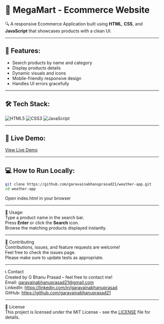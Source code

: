 # 🛒 MegaMart - Ecommerce Website

🔍 A responsive Ecommerce Application built using **HTML**, **CSS**, and **JavaScript** that showcases products with a clean UI.

---

## 🚀 Features:
- Search products by name and category  
- Display products details 
- Dynamic visuals and icons  
- Mobile-friendly responsive design  
- Handles UI errors gracefully

---

## 🛠️ Tech Stack:
![HTML5](https://img.shields.io/badge/html5-%23E34F26.svg?style=for-the-badge&logo=html5&logoColor=white) 
![CSS3](https://img.shields.io/badge/css3-%231572B6.svg?style=for-the-badge&logo=css3&logoColor=white) 
![JavaScript](https://img.shields.io/badge/javascript-%23323330.svg?style=for-the-badge&logo=javascript&logoColor=%23F7DF1E) 

---

## 🎯 Live Demo:
[View Live Demo](https://garavainabhanuprasad21.github.io/weather-app/)  

---

## 💻 How to Run Locally:
```bash
git clone https://github.com/garavainabhanuprasad21/weather-app.git
cd weather-app
```
Open index.html in your browser

---

🔧 Usage: <br>
Type a product name in the search bar.<br>
Press <strong>Enter</strong> or click the <strong>Search</strong> icon.<br>
Browse the matching products displayed instantly.<br>

---

🤝 Contributing <br>
Contributions, issues, and feature requests are welcome! <br>
Feel free to check the issues page. <br>
Please make sure to update tests as appropriate. <br>

---

📞 Contact <br>
Created by G Bhanu Prasad – feel free to contact me! <br>
Email: garavainabhanuprasad21@gmail.com <br>
LinkedIn: https://linkedin.com/in/garavainabhanuprasad <br>
GitHub: https://github.com/garavainabhanuprasad21 <br>

---

📜 License <br>
This project is licensed under the MIT License - see the [LICENSE](LICENSE) file for details.
